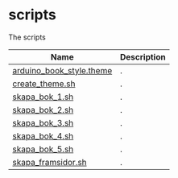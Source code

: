 # scripts

The scripts

Name                                                 |Description
-----------------------------------------------------|------------------------
[arduino_book_style.theme](arduino_book_style.theme) |.
[create_theme.sh](create_theme.sh)                   |.
[skapa_bok_1.sh](skapa_bok_1.sh)                     |.
[skapa_bok_2.sh](skapa_bok_2.sh)                     |.
[skapa_bok_3.sh](skapa_bok_3.sh)                     |.
[skapa_bok_4.sh](skapa_bok_4.sh)                     |.
[skapa_bok_5.sh](skapa_bok_5.sh)                     |.
[skapa_framsidor.sh](skapa_framsidor.sh)             |.

